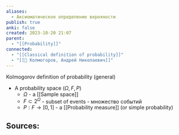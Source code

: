 ```yaml
---
aliases:
  - Аксиоматическое определение верояности
publish: true
anki: false
created: 2023-10-20 21:07
parent:
  - "[[Probability]]"
connected:
  - "[[Classical definition of probability]]"
  - "[[👤 Колмогоров, Андрей Николаевич]]"
---
```

Kolmogorov definition of probability (general)
- A probability space $(\Omega, F, P)$
	- $\Omega$ - a [[Sample space]] 
	- $F \subset 2^{\Omega}$  - subset of events - множество событий
	- $P: F \rightarrow [0, 1]$ - a [[Probability measure]] (or simple probability)













**Sources:**
- 

